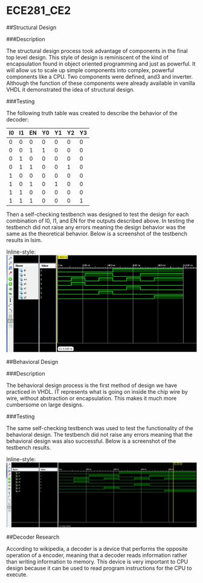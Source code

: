 ECE281_CE2
==========

##Structural Design

###Description

The structural design process took advantage of components
in the final top level design. This style of design is 
reminiscent of the kind of encapsulation found in object oriented
programming and just as powerful. It will allow us to scale up simple
components into complex, powerful components like a CPU. Two
components were defined, and3 and inverter. Although the function
of these components were already available in vanilla VHDL it 
demonstrated the idea of structural design.

###Testing

The following truth table was created to describe the behavior of 
the decoder:

| I0 | I1 | EN | Y0 | Y1 | Y2 | Y3 |
|---|---|---|   ---|---|---|---|
| 0 | 0 | 0 |    0 | 0 | 0 | 0 |
| 0 | 0 | 1 |    1 | 0 | 0 | 0 |
| 0 | 1 | 0 |    0 | 0 | 0 | 0 |
| 0 | 1 | 1 |    0 | 0 | 1 | 0 |
| 1 | 0 | 0 |    0 | 0 | 0 | 0 |
| 1 | 0 | 1 |    0 | 1 | 0 | 0 |
| 1 | 1 | 0 |    0 | 0 | 0 | 0 |
| 1 | 1 | 1 |    0 | 0 | 0 | 1 |

Then a self-checking testbench was designed to test the design for
each combination of I0, I1, and EN for the outputs described above. 
In testing the testbench did not raise any errors meaning the design
behavior was the same as the theoretical behavior. Below is a screenshot
of the testbench results in Isim. 

Inline-style: 
![alt text](structural_testbench.JPG "Structural Test Results")

##Behavioral Design

###Description

The behavioral design process is the first method of design we have
practiced in VHDL. IT represents what is going on inside the chip 
wire by wire, without abstraction or encapsulation. This makes
it much more cumbersome on large designs. 

###Testing

The same self-checking testbench was used to test the functionality
of the behavioral design. The testbench did not raise any errors
meaning that the behavioral design was also successful. Below is a
screenshot of the testbench results.

Inline-style: 
![alt text](behavioral_testbench.JPG "Behavioral Test Results")

##Decoder Research

According to wikipedia, a decoder is a device that performs the
opposite operation of a encoder, meaning that a decoder reads 
information rather than writing information to memory. This device
is very important to CPU design because it can be used to read 
program instructions for the CPU to execute. 
